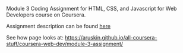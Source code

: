 Module 3 Coding Assignment for HTML, CSS, and Javascript for Web Developers course on Coursera.

Assignment description can be found [here](https://github.com/jhu-ep-coursera/fullstack-course4/blob/master/assignments/assignment3/Assignment-3.md)

See how page looks at: https://aruskin.github.io/all-coursera-stuff/coursera-web-dev/module-3-assignment/
